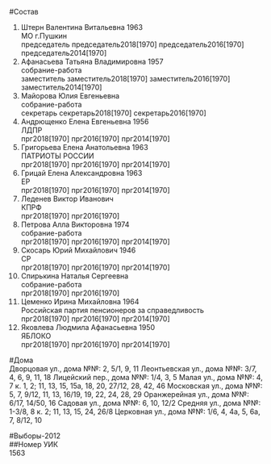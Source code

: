 #Состав  
1. Штерн Валентина Витальевна 1963  
    МО г.Пушкин  
    председатель председатель2018[1970] председатель2016[1970] председатель2014[1970]  
2. Афанасьева Татьяна Владимировна 1957  
    собрание-работа  
    заместитель заместитель2018[1970] заместитель2016[1970] заместитель2014[1970]  
3. Майорова Юлия Евгеньевна  
    собрание-работа  
    секретарь секретарь2018[1970] секретарь2016[1970]  
4. Андрющенко Елена Евгеньевна 1956  
    ЛДПР  
    прг2018[1970] прг2016[1970] прг2014[1970]  
5. Григорьева Елена Анатольевна 1963  
    ПАТРИОТЫ РОССИИ  
    прг2018[1970] прг2016[1970] прг2014[1970]  
6. Грицай Елена Александровна 1963  
    ЕР  
    прг2018[1970] прг2016[1970] прг2014[1970]  
7. Леденев Виктор Иванович  
    КПРФ  
    прг2018[1970] прг2016[1970]  
8. Петрова Алла Викторовна 1974  
    собрание-работа  
    прг2018[1970] прг2016[1970] прг2014[1970]  
9. Скосарь Юрий Михайлович 1946  
    СР  
    прг2018[1970] прг2016[1970] прг2014[1970]  
10. Спирькина Наталья Сергеевна  
    собрание-работа  
    прг2018[1970] прг2016[1970]  
11. Цеменко Ирина Михайловна 1964  
    Российская партия пенсионеров за справедливость  
    прг2018[1970] прг2016[1970] прг2014[1970]  
12. Яковлева Людмила Афанасьевна 1950  
    ЯБЛОКО  
    прг2018[1970] прг2016[1970] прг2014[1970]  

#Дома  
Дворцовая ул., дома №№: 2, 5/1, 9, 11 Леонтьевская ул., дома №№: 3/7, 4, 6, 9, 11, 18 Лицейский пер., дома №№: 1/4, 3, 5 Малая ул., дома №№: 4, 7 к. 1, 2; 11, 13, 15, 15а, 18, 20, 27/12, 28, 42, 46 Московская ул., дома №№: 5, 7, 9/12, 11, 13, 16/19, 19, 22, 24, 28, 29 Оранжерейная ул., дома №№: 6/17, 14/50, 16 Садовая ул., дома №№: 6, 10, 12/2 Средняя ул., дома №№: 1-3/8, 8 к. 2; 11, 13, 15, 24, 26/8 Церковная ул., дома №№: 1/6, 4, 4а, 5, 6а, 7, 8/12, 10  
  
#Выборы-2012  
##Номер УИК  
1563  
